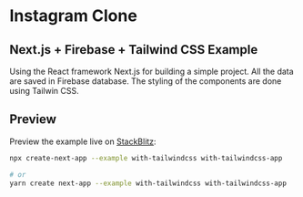 # Instagram Clone 

## Next.js + Firebase + Tailwind CSS Example

Using the React framework Next.js for building a simple project.
All the data are saved in Firebase database.
The styling of the components are done using Tailwin CSS.

## Preview
Preview the example live on [StackBlitz](http://stackblitz.com/):


```bash
npx create-next-app --example with-tailwindcss with-tailwindcss-app

# or
yarn create next-app --example with-tailwindcss with-tailwindcss-app
```

